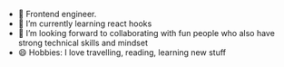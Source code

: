 - 🤔 Frontend engineer.
- 🌱 I’m currently learning react hooks
- 👯 I’m looking forward to collaborating with fun people who also have strong technical skills and mindset
- 😄 Hobbies: I love travelling, reading, learning new stuff
